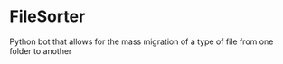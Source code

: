 # FileSorter
Python bot that allows for the mass migration of a type of file from one folder to another
